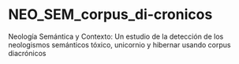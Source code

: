 # NEO_SEM_corpus_di-cronicos
Neología Semántica y Contexto: Un estudio de la detección de los neologismos semánticos tóxico, unicornio y hibernar usando corpus diacrónicos
